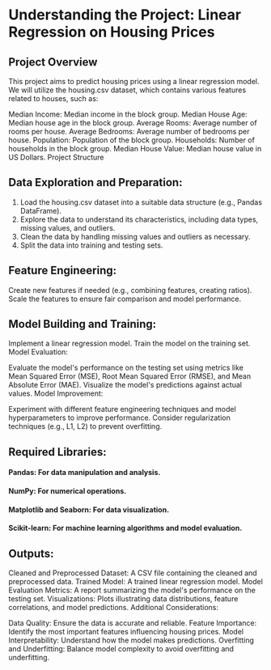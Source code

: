 # Understanding the Project: Linear Regression on Housing Prices

## Project Overview

This project aims to predict housing prices using a linear regression model. We will utilize the housing.csv dataset, which contains various features related to houses, such as:

Median Income: Median income in the block group.
Median House Age: Median house age in the block group.
Average Rooms: Average number of rooms per house.
Average Bedrooms: Average number of bedrooms per house.
Population: Population of the block group.
Households: Number of households in the block group.
Median House Value: Median house value in US Dollars.
Project Structure

## Data Exploration and Preparation:

1. Load the housing.csv dataset into a suitable data structure (e.g., Pandas DataFrame).
2. Explore the data to understand its characteristics, including data types, missing values, and outliers.
3. Clean the data by handling missing values and outliers as necessary.
4. Split the data into training and testing sets.

## Feature Engineering:

Create new features if needed (e.g., combining features, creating ratios).
Scale the features to ensure fair comparison and model performance.
## Model Building and Training:

Implement a linear regression model.
Train the model on the training set.
Model Evaluation:

Evaluate the model's performance on the testing set using metrics like Mean Squared Error (MSE), Root Mean Squared Error (RMSE), and Mean Absolute Error (MAE).
Visualize the model's predictions against actual values.
Model Improvement:

Experiment with different feature engineering techniques and model hyperparameters to improve performance.
Consider regularization techniques (e.g., L1, L2) to prevent overfitting.

## Required Libraries:

#### Pandas: For data manipulation and analysis.
#### NumPy: For numerical operations.
#### Matplotlib and Seaborn: For data visualization.
#### Scikit-learn: For machine learning algorithms and model evaluation.   

## Outputs:

Cleaned and Preprocessed Dataset: A CSV file containing the cleaned and preprocessed data.
Trained Model: A trained linear regression model.
Model Evaluation Metrics: A report summarizing the model's performance on the testing set.
Visualizations: Plots illustrating data distributions, feature correlations, and model predictions.
Additional Considerations:

Data Quality: Ensure the data is accurate and reliable.
Feature Importance: Identify the most important features influencing housing prices.
Model Interpretability: Understand how the model makes predictions.
Overfitting and Underfitting: Balance model complexity to avoid overfitting and underfitting.

